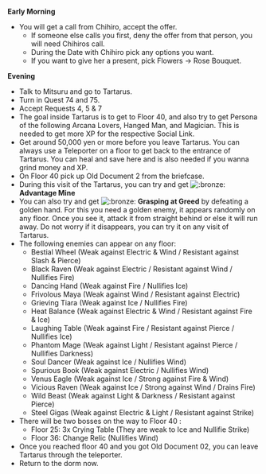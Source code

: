 **Early Morning**

- You will get a call from Chihiro, accept the offer.
  - If someone else calls you first, deny the offer from that person, you will need Chihiros call.
  - During the Date with Chihiro pick any options you want.
  - If you want to give her a present, pick Flowers -> Rose Bouquet.

**Evening**

- Talk to Mitsuru and go to Tartarus.
- Turn in Quest 74 and 75.
- Accept Requests 4, 5 & 7
- The goal inside Tartarus is to get to Floor 40, and also try to get Persona of the following Arcana Lovers, Hanged Man, and Magician. This is needed to get more XP for the respective Social Link.
- Get around 50,000 yen or more before you leave Tartarus. You can always use a Teleporter on a floor to get back to the entrance of Tartarus. You can heal and save here and is also needed if you wanna grind money and XP.
- On Floor 40 pick up Old Document 2 from the briefcase.
- During this visit of the Tartarus, you can try and get ![:bronze:](https://www.powerpyx.com/wp-includes/images/smilies/bronze.png) **Advantage Mine**
- You can also try and get ![:bronze:](https://www.powerpyx.com/wp-includes/images/smilies/bronze.png) **Grasping at Greed** by defeating a golden hand. For this you need a golden enemy, it appears randomly on any floor. Once you see it, attack it from straight behind or else it will run away. Do not worry if it disappears, you can try it on any visit of Tartarus.
- The following enemies can appear on any floor:
  - Bestial Wheel (Weak against Electric & Wind / Resistant against Slash & Pierce)
  - Black Raven (Weak against Electric / Resistant against Wind / Nullifies Fire)
  - Dancing Hand (Weak against Fire / Nullifies Ice)
  - Frivolous Maya (Weak against Wind / Resistant against Electric)
  - Grieving Tiara (Weak against Ice / Nullifies Fire)
  - Heat Balance (Weak against Electric & Wind / Resistant against Fire & Ice)
  - Laughing Table (Weak against Fire / Resistant against Pierce / Nullifies Ice)
  - Phantom Mage (Weak against Light / Resistant against Pierce / Nullifies Darkness)
  - Soul Dancer (Weak against Ice / Nullifies Wind)
  - Spurious Book (Weak against Electric / Nullifies Wind)
  - Venus Eagle (Weak against Ice / Strong against Fire & Wind)
  - Vicious Raven (Weak against Ice / Strong against Wind / Drains Fire)
  - Wild Beast (Weak against Light & Darkness / Resistant against Pierce)
  - Steel Gigas (Weak against Electric & Light / Resistant against Strike)
- There will be two bosses on the way to Floor 40 :
  - Floor 25: 3x Crying Table (They are weak to Ice and Nullifie Strike)
  - Floor 36: Change Relic (Nullifies Wind)
- Once you reached floor 40 and you got Old Document 02, you can leave Tartarus through the teleporter.
- Return to the dorm now.
